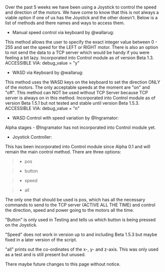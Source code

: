 Over the past 5 weeks we have been using a Joystick to control the speed and direction of the motors.  We have come to know that this is not always a viable option if one of us has the Joystick and the other doesn't.
Below is a list of methods and there names and ways to access them.




- Manual speed control via keyboard by @wallarug:

This method allows the user to specify the exact integer value between 0 - 255 and set the speed for the LEFT or RIGHT motor.
There is also an option to not send the data to a TCP server which would be handy if you were feeling a bit lazy.  Incorporated into Control module as of version Beta 1.3.
ACCESSIBLE VIA: debug\_value = "y"


- WASD via Keyboard by @wallarug:

This method uses the WASD keys on the keyboard to set the direction ONLY of the motors.  The only acceptable speeds at the moment are "on" and "off".  This method can NOT be used without TCP Server because TCP server is always on in this method. Incorporated into Control module as of version Beta 1.5.1 but not tested and stable until version Beta 1.5.3.
ACCESSIBLE VIA: debug\_value = "n"




- WASD Control with speed variation by @Ingramator:


Alpha stages - @Ingramator has not incorporated into Control module yet.






- Joystick Controller:


This has been incorporated into Control module since Alpha 0.1 and will remain the main control method.  There are three options:

> - pos

> - button

> - speed

> - all

The only one that should be used is pos, which has all the necessary commands to send to the TCP server (ACTIVE ALL THE TIME) and control the direction, speed and power going to the motors all the time.

"Button" is only used in Testing and tells us which button is being pressed on the Joystick.

"Speed" does not work in version up to and including Beta 1.5.3 but maybe fixed in a later version of the script.

"all" prints out the co-ordinates of the x-, y- and z-axis.  This was only used as a test and is still present but unused.




There maybe future changes to this page without notice.